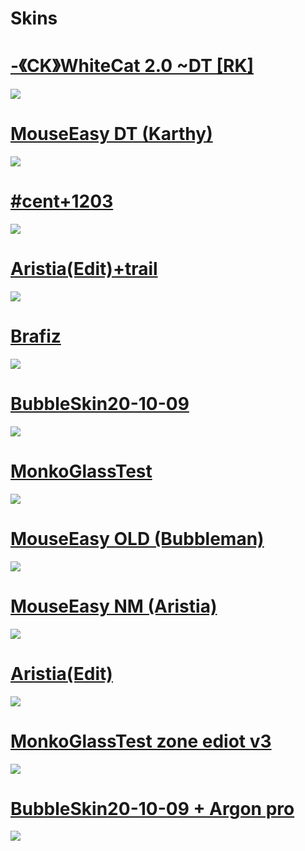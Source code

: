 # Skins

# [-《CK》WhiteCat 2.0 ~DT [RK]](https://drive.google.com/file/d/1sO61QHDWE9K3m2QMigUhrUtRhEeCoLm6/view?usp=drive_link)
![](https://imgur.com/rD9zsP6.png)

# [MouseEasy DT (Karthy)](https://drive.google.com/file/d/1GcywBjwcWI4XrcFNnWCNJTTJBN495XCa/view?usp=drive_link)
![](https://imgur.com/nNotG5P.png)

# [#cent+1203](https://drive.google.com/file/d/1Y-K-rVD-sGLP9eGQSML9peMDD0KWodmw/view?usp=drive_link)
![](https://imgur.com/zpZzGVN.png)

# [Aristia(Edit)+trail](https://drive.google.com/file/d/1Ygznr9vANwY9Z8RCr_m0bXvNBUUjU8zX/view?usp=drive_link)
![](https://imgur.com/XIcYZbR.png)

# [Brafiz](https://drive.google.com/file/d/1S_MrbFDATCStXba7YmvvfkBxPTVBbxV5/view?usp=drive_link)
![](https://imgur.com/IMGyegG.png)

# [BubbleSkin20-10-09](https://drive.google.com/file/d/1tvlsuqoBuoCi-9Y_Xg3GSH2qy-SotQ-C/view?usp=drive_link)
![](https://imgur.com/awqFkpK.png)

# [MonkoGlassTest](https://drive.google.com/file/d/1VsJpddZWK-p5Wx4RHkyhqOXBHQ4AJc92/view?usp=drive_link)
![](https://imgur.com/qVk0cKK.png)

# [MouseEasy OLD (Bubbleman)](https://drive.google.com/file/d/1pj8mUQSFLmLW_aj63NHhnIJG4jsxJnAB/view?usp=drive_link)
![](https://imgur.com/EpHyHIt.png)

# [MouseEasy NM (Aristia)](https://drive.google.com/file/d/1Fq8WC03qRL_bMW1Ur2J-vf4c8LBqlC6C/view?usp=drive_link)
![](https://imgur.com/LDHQH0R.png)

# [Aristia(Edit)](https://drive.google.com/file/d/1va5SV_QHBuM6Re-I9tursa2L3NNT0VwM/view?usp=drive_link)
![](https://imgur.com/IXD7nZb.png)

# [MonkoGlassTest zone ediot v3](https://drive.google.com/file/d/1v3SLvLZjNToCqJNi35nzjvk7ZW5xV52X/view?usp=drive_link)
![](https://imgur.com/7Pi4ILA.png)

# [BubbleSkin20-10-09 + Argon pro](https://drive.google.com/file/d/1KDtJUF53Z_nb8MJ14pdGr_U1NUuEdEQw/view?usp=drive_link)
![](https://imgur.com/koev9SZ)
